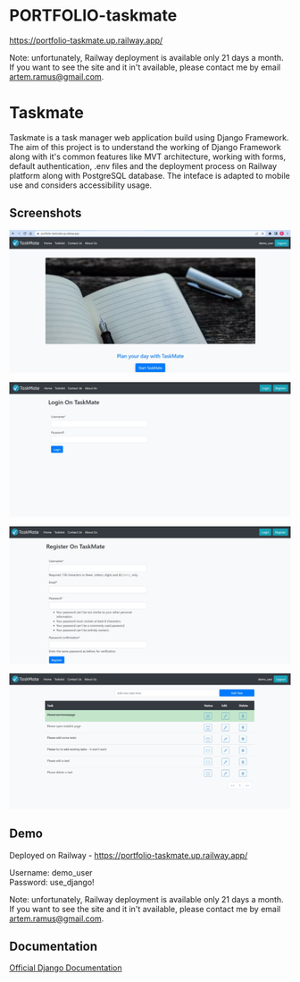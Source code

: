 ﻿# PORTFOLIO-taskmate
https://portfolio-taskmate.up.railway.app/

Note: unfortunately, Railway deployment is available only 21 days a month. If you want to see the site and it in't available, please contact me by email artem.ramus@gmail.com.

# Taskmate

Taskmate is a task manager web application build using Django Framework. The aim of this project is to understand the working of Django Framework along with it's common features like MVT architecture, working with forms, default authentication, .env files and the deployment process on Railway platform along with PostgreSQL database. The inteface is adapted to mobile use and considers accessibility usage.


## Screenshots

![home](./screenshots/home.jpg)

![login](./screenshots/login.jpg)

![register](./screenshots/registe.jpg)

![todolist](./screenshots/todolist.jpg)

## Demo

Deployed on Railway - https://portfolio-taskmate.up.railway.app/

Username: demo_user  
Password: use_django!

Note: unfortunately, Railway deployment is available only 21 days a month. If you want to see the site and it in't available, please contact me by email artem.ramus@gmail.com.
  
## Documentation

[Official Django Documentation](https://www.djangoproject.com/)
